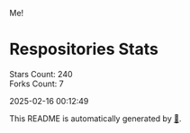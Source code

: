 Me!

# Respositories Stats
Stars Count: 240  
Forks Count: 7

2025-02-16 00:12:49  

This README is automatically generated by [🐰](https://github.com/rnitta/rnitta).
